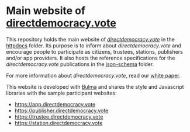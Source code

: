 # Main website of [directdemocracy.vote](https://directdemocracy.vote)

This repository holds the main website of [*directdemocracy.vote*](https://directdemocracy.vote) in the [httpdocs](https://github.com/directdemocracy-vote/www/tree/master/httpdocs) folder.
Its purpose is to inform about *directdemocracy.vote* and encourage people to participate as citizens, trustees, stations, publishers and/or app providers.
It also hosts the reference specifications for the *directdemocracy.vote* publications in the [json-schema](https://github.com/directdemocracy-vote/www/tree/master/httpdocs/json-schema) folder.

For more information about *directdemocracy.vote*, read our [white paper](https://github.com/directdemocracy-vote/www/wiki/White-Paper).

This website is developed with [Bulma](https://bulma.io) and shares the style and Javascript libraries with the sample participant websites:
- https://app.directdemocracy.vote
- https://publisher.directdemocracy.vote
- https://trustee.directdemocracy.vote
- https://station.directdemocracy.vote
